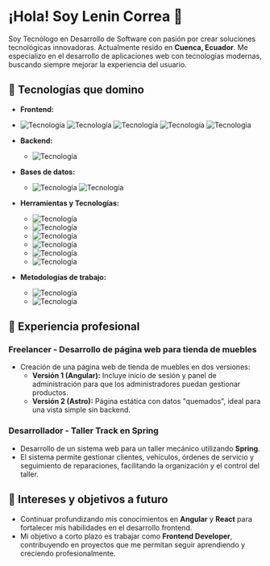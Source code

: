 # ¡Hola! Soy Lenin Correa 👋

Soy Tecnólogo en Desarrollo de Software con pasión por crear soluciones tecnológicas innovadoras. Actualmente resido en **Cuenca, Ecuador**. Me especializo en el desarrollo de aplicaciones web con tecnologías modernas, buscando siempre mejorar la experiencia del usuario.

## 🚀 Tecnologías que domino

- **Frontend:**
- ![Tecnología](https://img.shields.io/badge/Angular-%23DD0031?logo=angular&logoColor=white)  ![Tecnología](https://img.shields.io/badge/HTML5-%23E34F26?logo=html5&logoColor=white) ![Tecnología](https://img.shields.io/badge/CSS3-%231572B6?logo=css3&logoColor=white) ![Tecnología](https://img.shields.io/badge/JavaScript-%23F7DF1E?logo=javascript&logoColor=black) ![Tecnología](https://img.shields.io/badge/TypeScript-%23007ACC?logo=typescript&logoColor=white)

- **Backend:**
  - ![Tecnología](https://img.shields.io/badge/Spring-%236DB33F?logo=spring&logoColor=white)

- **Bases de datos:**
  - ![Tecnología](https://img.shields.io/badge/MySQL-%234479A1?logo=mysql&logoColor=white) ![Tecnología](https://img.shields.io/badge/MongoDB-%2303A24A?logo=mongodb&logoColor=white) 

- **Herramientas y Tecnologías:**
  - ![Tecnología](https://img.shields.io/badge/Git-%23F1502F?logo=git&logoColor=white) 
  - ![Tecnología](https://img.shields.io/badge/GitHub-%23121011?logo=github&logoColor=white) 
  - ![Tecnología](https://img.shields.io/badge/Docker-%2300A5D8?logo=docker&logoColor=white) 
  - ![Tecnología](https://img.shields.io/badge/Firebase-%23FFCB2B?logo=firebase&logoColor=white) 
  - ![Tecnología](https://img.shields.io/badge/Node.js-%2343853D?logo=node.js&logoColor=white) 
  - ![Tecnología](https://img.shields.io/badge/postman-%23F1502F?logo=postman&logoColor=white)
    
- **Metodologías de trabajo:**
  - ![Tecnología](https://img.shields.io/badge/GitFlow-%233F5F9A?logo=git&logoColor=white)
  - ![Tecnología](https://img.shields.io/badge/Scrum-%23DA2A7D?logo=scrum&logoColor=white)

## 💼 Experiencia profesional

### **Freelancer - Desarrollo de página web para tienda de muebles**
- Creación de una página web de tienda de muebles en dos versiones:
  - **Versión 1 (Angular):** Incluye inicio de sesión y panel de administración para que los administradores puedan gestionar productos.
  - **Versión 2 (Astro):** Página estática con datos "quemados", ideal para una vista simple sin backend.

### **Desarrollador - Taller Track en Spring**  
- Desarrollo de un sistema web para un taller mecánico utilizando **Spring**.
- El sistema permite gestionar clientes, vehículos, órdenes de servicio y seguimiento de reparaciones, facilitando la organización y el control del taller.

## 🌱 Intereses y objetivos a futuro
- Continuar profundizando mis conocimientos en **Angular** y **React** para fortalecer mis habilidades en el desarrollo frontend.
- Mi objetivo a corto plazo es trabajar como **Frontend Developer**, contribuyendo en proyectos que me permitan seguir aprendiendo y creciendo profesionalmente.
